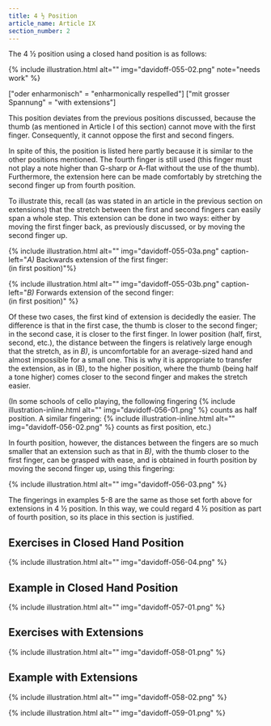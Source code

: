 ```yaml
---
title: 4 ½ Position
article_name: Article IX
section_number: 2
---
```


The 4 ½ position using a closed hand position is as follows:

{% include illustration.html alt="" img="davidoff-055-02.png" note="needs work" %}

["oder enharmonisch" = "enharmonically respelled"]
["mit grosser Spannung" = "with extensions"]

This position deviates from the previous positions discussed, because the thumb (as mentioned in Article I of this section) cannot move with the first finger. Consequently, it cannot oppose the first and second fingers.

In spite of this, the position is listed here partly because it is similar to the other positions mentioned. The fourth finger is still used (this finger must not play a note higher than G-sharp or A-flat without the use of the thumb). Furthermore, the extension here can be made comfortably by stretching the second finger up from fourth position.

To illustrate this, recall (as was stated in an article in the previous section on extensions) that the stretch between the first and second fingers can easily span a whole step. This extension can be done in two ways: either by moving the first finger back, as previously discussed, or by moving the second finger up.

{% include illustration.html alt="" img="davidoff-055-03a.png" caption-left="<em>A)</em> Backwards extension of the first finger:<br>(in first position)"%}

{% include illustration.html alt="" img="davidoff-055-03b.png" caption-left="<em>B)</em> Forwards extension of the second finger:<br>(in first position)" %}

Of these two cases, the first kind of extension is decidedly the easier. The difference is that in the first case, the thumb is closer to the second finger; in the second case, it is closer to the first finger. In lower position (half, first, second, etc.), the distance between the fingers is relatively large enough that the stretch, as in *B)*, is uncomfortable for an average-sized hand and almost impossible for a small one. This is why it is appropriate to transfer the extension, as in (B), to the higher position, where the thumb (being half a tone higher) comes closer to the second finger and makes the stretch easier.

(In some schools of cello playing, the following fingering 
{% include illustration-inline.html alt="" img="davidoff-056-01.png" %}
counts as half position. A similar fingering:
{% include illustration-inline.html alt="" img="davidoff-056-02.png" %}
counts as first position, etc.)

In fourth position, however, the distances between the fingers are so much smaller that an extension such as that in *B)*, with the thumb closer to the first finger, can be grasped with ease, and is obtained in fourth position by moving the second finger up, using this fingering:

{% include illustration.html alt="" img="davidoff-056-03.png" %}

The fingerings in examples 5-8 are the same as those set forth above for extensions in 4 ½ position. In this way, we could regard 4 ½ position as part of fourth position, so its place in this section is justified.

## Exercises in Closed Hand Position

{% include illustration.html alt="" img="davidoff-056-04.png" %}

## Example in Closed Hand Position

{% include illustration.html alt="" img="davidoff-057-01.png" %}

## Exercises with Extensions

{% include illustration.html alt="" img="davidoff-058-01.png" %}

## Example with Extensions

{% include illustration.html alt="" img="davidoff-058-02.png" %}

{% include illustration.html alt="" img="davidoff-059-01.png" %}

